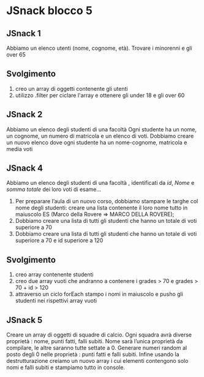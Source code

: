 JSnack blocco 5
===

## JSnack 1

Abbiamo un elenco utenti (nome, cognome, età).
Trovare i minorenni e gli over 65

## Svolgimento

1) creo un array di oggetti contenente gli utenti
2) utilizzo .filter per ciclare l'array e ottenere gli under 18 e gli over 60

## JSnack 2

Abbiamo un elenco degli studenti di una facoltà
Ogni studente ha un nome, un cognome, un numero di matricola e un elenco di voti.
Dobbiamo creare un nuovo elenco dove ogni studente ha un nome-cognome, matricola e media voti

## JSnack 4

Abbiamo un elenco degli studenti di una facoltà , identificati da _id_, _Nome_ e _somma totale_
dei loro voti di esame...
1. Per preparare l’aula di un nuovo corso, dobbiamo stampare le targhe col nome degli studenti:
creare una lista contenente il loro nome tutto in maiuscolo
ES (Marco della Rovere => MARCO DELLA ROVERE);
2. Dobbiamo creare una lista di tutti gli studenti che hanno un totale di voti superiore a 70
3. Dobbiamo creare una lista di tutti gli studenti che hanno un totale di voti superiore a 70 e id
superiore a 120

## Svolgimento

1) creo array contenente studenti
2) creo due array vuoti che andranno a contenere i grades > 70 e grades > 70 + id > 120
2) attraverso un ciclo forEach stampo i nomi in maiuscolo e pusho gli studenti nei rispettivi array vuoti

## JSnack 5 
Creare un array di oggetti di squadre di calcio. Ogni squadra avrà diverse proprietà : nome,
punti fatti, falli subiti.
Nome sarà l’unica proprietà da compilare, le altre saranno tutte settate a 0.
Generare numeri random al posto degli 0 nelle proprietà : punti fatti e falli subiti.
Infine usando la destrutturazione creiamo un nuovo array i cui elementi contengono solo nomi e
falli subiti e stampiamo tutto in console.